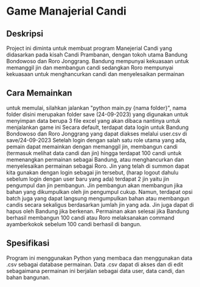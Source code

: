 # Game Manajerial Candi

## Deskripsi 
Project ini diminta untuk membuat program Manejerial Candi yang didasarkan pada kisah 
Candi Prambanan, dengan tokoh utama Bandung Bondowoso dan Roro Jonggrang. Bandung mempunyai
kekuasaan untuk memanggil jin dan membangun candi sedangkan Roro mempunyai kekuasaan untuk
menghancurkan candi dan menyelesaikan permainan

## Cara Memainkan
untuk memulai, silahkan jalankan "python main.py {nama folder}", nama folder disini
merupakan folder save (24-09-2023) yang digunakan untuk menyimpan data berupa 3 file excel yang
akan dibaca nantinya untuk menjalankan game ini
Secara default, terdapat data login untuk Bandung Bondowoso dan Roro Jonggrang yang dapat
diakses melalui user.csv di save/24-09-2023
Setelah login dengan salah satu role utama yang ada, pemain dapat memainkan dengan memanggil jin,
membangun candi (termasuk melihat data candi dan jin) hingga terdapat 100 candi untuk memenangkan
permainan sebagai Bandung, atau menghancurkan dan menyelesaikan permainan sebagai Roro.
Jin yang telah di summon dapat kita gunakan dengan login sebagai jin tersebut,
(harap logout dahulu sebelum login dengan user baru yang ada) terdapat 2 jin yaitu
jin pengumpul dan jin pembangun. Jin pembangun akan membangun jika bahan yang dikumpulkan oleh
jin pengumpul cukup. Namun, terdapat opsi batch juga yang dapat langsung mengumpulkan bahan atau
membangun candis secara sekaligus berdasarkan jumlah jin yang ada. Jin juga dapat di hapus oleh
Bandung jika berkenan.
Permainan akan selesai jika Bandung berhasil membangun 100 candi atau Roro melaksanakan command
ayamberkokok sebelum 100 candi berhasil di bangun.

## Spesifikasi
Program ini menggunakan Python yang membaca dan menggunakan data .csv sebagai database permainan.
Data .csv dapat di akses dan di edit sebagaimana permainan ini berjalan sebagai data user, data candi,
dan bahan bangunan. 


